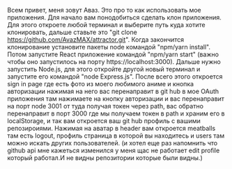 Всем привет, меня зовут Аваз.
Это про то как использовать мое приложения.
Для начало вам понодобиться сделать клон приложения.
Для этого откроете любой терминал и выберите путь куда хотите клонировать, 
дальше ставьте это "git clone https://github.com/AvazMAX/attractor.git".
Когда закончится клонирование установите пакеты node командой "npm/yarn install".
Потом запустите React приложение командой "npm/yarn start" (важно чтобы оно запустилось на порту https://localhost:3000).
Дальше нужно запустить Node.js, для этого откройте другой новый терминал и запустите его командой "node Express.js".
После всего этого откроется sign in page где есть фото из моего любимого аниме и кнопка авторизации нажимая на него вас перенаправит в git hub в мое OAuth приложения там нажимаете на кнопку авторизации и вас перенаправит на порт node 3001 от туда получая токен через path, вас обратно перенаправит в порт 3000 где мы получаем токен в path и храним его в localStorage, и так вам откроется ваш git hub профиль с вашими репозироиями.
Нажимая на аватар в header вам откроется meatballs там есть logout, профиль страница в которой вы находитесь и users там можно искать других пользователей.
(и хотел еще раз напомнить что github api мне кажеться изменился у меня щас не работает edit profile который работал.И не видны репозитории которые были видны.)
